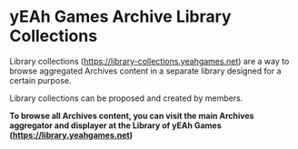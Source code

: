 # yEAh Games Archive Library Collections
Library collections (https://library-collections.yeahgames.net) are a way to browse aggregated Archives content in a separate library designed for a certain purpose. 

Library collections can be proposed and created by members. 

**To browse all Archives content, you can visit the main Archives aggregator and displayer at the Library of yEAh Games (https://library.yeahgames.net)**
